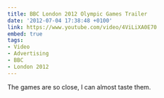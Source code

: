 ```yaml
---
title: BBC London 2012 Olympic Games Trailer
date: '2012-07-04 17:38:48 +0100'
link: https://www.youtube.com/video/4ViLiXA0E70
embed: true
tags:
- Video
- Advertising
- BBC
- London 2012
---
```

The games are so close, I can almost taste them.

